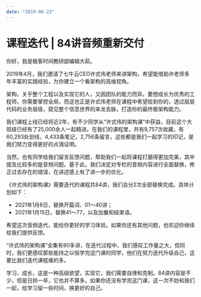 ```yaml
---
date: "2019-06-23"
---  
```

      
# 课程迭代 | 84讲音频重新交付
你好，我是极客时间教研部编辑大茹。

2019年4月，我们邀请了七牛云CEO许式伟老师来讲架构，希望能借助许老师多年丰富的实践经验，为你建立一个看架构的高维视角。

架构，关乎整个工程以及实现它的人，又因团队的能力而异。要想成长为优秀的工程师，你需要掌控全局，而这也正是许式伟老师在课程中希望给到你的，透过层层代码的业务层级，窥见整个信息世界的来龙去脉，打造你的最终极架构能力。

我们课程上线已经将近2年，有不少同学从“许式伟的架构课”中获益，目前这个大班级已经有了25,000余人一起精进。在我们的课程里，共有9,757次收藏，有60,293处划线，4,433条笔记，2,756条留言，这些都是我们一起学习的印记，是我们努力变得更好的点滴证明。

当然，也有同学给我们留言反馈问题，帮助我们一起将课程打磨得更加完美，其中提及比较多的是音频问题。基于此，我们决定对专栏的音频内容进行全面替换，修正过去存在的错误，在讲述感上有了进一步的优化。

《许式伟的架构课》需要迭代的课程共84讲，我们会分2次全部替换完成。具体计划如下：

* 2021年1月8日，替换开篇词、01～40讲；
* 2021年1月15日，替换41～77，以及加餐和结束语。

<!-- [[[read_end]]] -->

希望这次音频迭代，能给你更好的学习体验。如果你还有其他问题，也欢迎你继续给我们提供反馈。

“许式伟的架构课”全集有80多讲，在迭代过程中，我们感叹工作量之大，但同时，我们更感叹那些能持之以恒学完这门课的同学，他们在努力迭代升级自己，这要比我们迭代课程难的多。

学习、成长，这是一种高级欲望，实现它，我们需要自律和克制。84讲内容是不少，但是日拱一卒，它也并不算多。如果你还没有学完这门课，这一次不妨和我们一起，给学习留一些时间，换更好的自己。